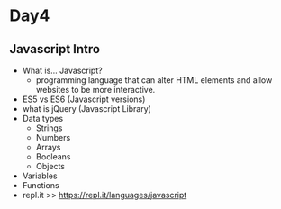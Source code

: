 # Day4 
## Javascript Intro

- What is... Javascript?
    -  programming language that can alter HTML elements and allow websites to be more interactive.
- ES5 vs ES6 (Javascript versions)
- what is jQuery (Javascript Library)
- Data types
    + Strings 
    + Numbers
    + Arrays
    + Booleans
    + Objects
- Variables
- Functions
- repl.it >> https://repl.it/languages/javascript
